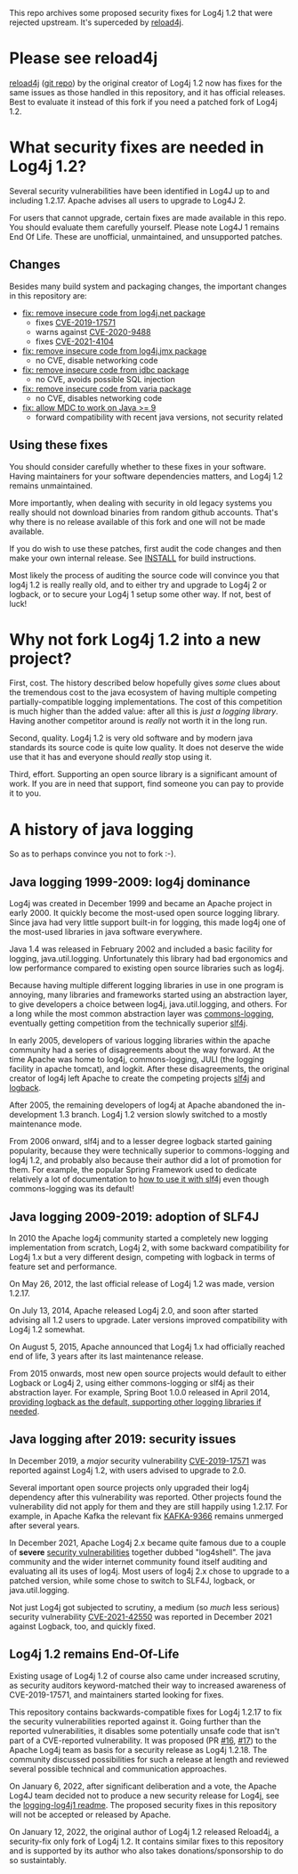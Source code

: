 This repo archives some proposed security fixes for Log4j 1.2 that were rejected upstream. It's superceded by [reload4j](https://reload4j.qos.ch/).

# Please see reload4j

[reload4j](https://reload4j.qos.ch/) ([git repo](https://github.com/qos-ch/reload4j)) by the original creator of Log4j 1.2 now has fixes for the same issues as those handled in this repository, and it has official releases. Best to evaluate it instead of this fork if you need a patched fork of Log4j 1.2.

# What security fixes are needed in Log4j 1.2?

Several security vulnerabilities have been identified in Log4J up to and including 1.2.17. Apache advises all users to upgrade to Log4J 2.

For users that cannot upgrade, certain fixes are made available in this repo. You should evaluate them carefully yourself. Please note Log4J 1 remains End Of Life. These are unofficial, unmaintained, and unsupported patches.

## Changes

Besides many build system and packaging changes, the important changes in this repository are:

* [fix: remove insecure code from log4j.net package](https://github.com/lsimons/log4j/tree/fix/2021-secure-net)
  * fixes [CVE-2019-17571](https://cve.mitre.org/cgi-bin/cvename.cgi?name=CVE-2019-17571)
  * warns against [CVE-2020-9488](https://nvd.nist.gov/vuln/detail/CVE-2020-9488)
  * fixes [CVE-2021-4104](https://nvd.nist.gov/vuln/detail/CVE-2021-4104)
* [fix: remove insecure code from log4j.jmx package](https://github.com/lsimons/log4j/tree/fix/2021-secure-jmx)
  * no CVE, disable networking code
* [fix: remove insecure code from jdbc package](https://github.com/lsimons/log4j/tree/fix/2021-secure-jdbc)
  * no CVE, avoids possible SQL injection
* [fix: remove insecure code from varia package](https://github.com/lsimons/log4j/tree/fix/2021-secure-erfa)
  * no CVE, disables networking code
* [fix: allow MDC to work on Java >= 9](https://github.com/lsimons/log4j/tree/fix/2021-mdc-java-version) 
  * forward compatibility with recent java versions, not security related

## Using these fixes

You should consider carefully whether to these fixes in your software. Having maintainers for your software dependencies matters, and Log4j 1.2 remains unmaintained.

More importantly, when dealing with security in old legacy systems you really should not download binaries from random github accounts. That's why there is no release available of this fork and one will not be made available.

If you do wish to use these patches, first audit the code changes and then make your own internal release. See [INSTALL](./INSTALL) for build instructions.

Most likely the process of auditing the source code will convince you that log4j 1.2 is really really old, and to either try and upgrade to Log4j 2 or logback, or to secure your Log4j 1 setup some other way. If not, best of luck!

# Why not fork Log4j 1.2 into a new project?

First, cost. The history described below hopefully gives _some_ clues about the tremendous cost to the java ecosystem of having multiple competing partially-compatible logging implementations. The cost of this competition is much higher than the added value: after all this is _just a logging library_. Having another competitor around is _really_ not worth it in the long run.

Second, quality. Log4j 1.2 is very old software and by modern java standards its source code is quite low quality. It does not deserve the wide use that it has and everyone should _really_ stop using it.

Third, effort. Supporting an open source library is a significant amount of work. If you are in need that support, find someone you can pay to provide it to you.

# A history of java logging

So as to perhaps convince you not to fork :-).

## Java logging 1999-2009: log4j dominance

Log4j was created in December 1999 and became an Apache project in early 2000. It quickly become the most-used open source logging library. Since java had very little support built-in for logging, this made log4j one of the most-used libraries in java software everywhere.

Java 1.4 was released in February 2002 and included a basic facility for logging, java.util.logging. Unfortunately this library had bad ergonomics and low performance compared to existing open source libraries such as log4j.

Because having multiple different logging libraries in use in one program is annoying, many libraries and frameworks started using an abstraction layer, to give developers a choice between log4j, java.util.logging, and others. For a long while the most common abstraction layer was [commons-logging](https://commons.apache.org/proper/commons-logging/), eventually getting competition from the technically superior [slf4j](https://www.slf4j.org/).

In early 2005, developers of various logging libraries within the apache community had a series of disagreements about the way forward. At the time Apache was home to log4j, commons-logging, JULI (the logging facility in apache tomcat), and logkit. After these disagreements, the original creator of log4j left Apache to create the competing projects [slf4j](https://www.slf4j.org/) and [logback](https://logback.qos.ch/).

After 2005, the remaining developers of log4j at Apache abandoned the in-development 1.3 branch. Log4j 1.2 version slowly switched to a mostly maintenance mode.

From 2006 onward, slf4j and to a lesser degree logback started gaining popularity, because they were technically superior to commons-logging and log4j 1.2, and probably also because their author did a lot of promotion for them. For example, the popular Spring Framework used to dedicate relatively a lot of documentation to [how to use it with slf4j](https://docs.spring.io/spring-framework/docs/3.2.9.RELEASE/spring-framework-reference/html/overview.html#overview-logging) even though commons-logging was its default!

## Java logging 2009-2019: adoption of SLF4J

In 2010 the Apache log4j community started a completely new logging implementation from scratch, Log4j 2, with some backward compatibility for Log4j 1.x but a very different design, competing with logback in terms of feature set and performance.

On May 26, 2012, the last official release of Log4j 1.2 was made, version 1.2.17.

On July 13, 2014, Apache released Log4j 2.0, and soon after started advising all 1.2 users to upgrade. Later versions improved compatibility with Log4j 1.2 somewhat.

On August 5, 2015, Apache announced that Log4j 1.x had officially reached end of life, 3 years after its last maintenance release.

From 2015 onwards, most new open source projects would default to either Logback or Log4j 2, using either commons-logging or slf4j as their abstraction layer. For example, Spring Boot 1.0.0 released in April 2014, [providing logback as the default, supporting other logging libraries if needed](https://docs.spring.io/spring-boot/docs/1.0.0.RELEASE/reference/html/boot-features-logging.html).

## Java logging after 2019: security issues

In December 2019, a _major_ security vulnerability [CVE-2019-17571](https://cve.mitre.org/cgi-bin/cvename.cgi?name=CVE-2019-17571) was reported against Log4j 1.2, with users advised to upgrade to 2.0.

Several important open source projects only upgraded their log4j dependency after this vulnerability was reported. Other projects found the vulnerability did not apply for them and they are still happily using 1.2.17. For example, in Apache Kafka the relevant fix [KAFKA-9366](https://github.com/apache/kafka/pull/7898) remains unmerged after several years.

In December 2021, Apache Log4j 2.x became quite famous due to a couple of **severe** [security vulnerabilities](https://logging.apache.org/log4j/2.x/) together dubbed "log4shell". The java community and the wider internet community found itself auditing and evaluating all its uses of log4j. Most users of log4j 2.x chose to upgrade to a patched version, while some chose to switch to SLF4J, logback, or java.util.logging.

Not just Log4j got subjected to scrutiny, a medium (so _much_ less serious) security vulnerability [CVE-2021-42550](https://nvd.nist.gov/vuln/detail/CVE-2021-42550) was reported in December 2021 against Logback, too, and quickly fixed.

## Log4j 1.2 remains End-Of-Life

Existing usage of Log4j 1.2 of course also came under increased scrutiny, as security auditors keyword-matched their way to increased awareness of CVE-2019-17571, and maintainers started looking for fixes.

This repository contains backwards-compatible fixes for Log4j 1.2.17 to fix the security vulnerabilities reported against it. Going further than the reported vulnerabilities, it disables some potentially unsafe code that isn't part of a CVE-reported vulnerability. It was proposed (PR [#16](https://github.com/apache/logging-log4j1/pull/16), [#17](https://github.com/apache/logging-log4j1/pull/17)) to the Apache Log4j team as basis for a security release as Log4j 1.2.18. The community discussed possibilities for such a release at length and reviewed several possible technical and communication approaches.

On January 6, 2022, after significant deliberation and a vote, the Apache Log4J team decided not to produce a new security release for Log4j, see the [logging-log4j1 readme](https://github.com/apache/logging-log4j1/blob/main/README.md). The proposed security fixes in this repository will not be accepted or released by Apache.

On January 12, 2022, the original author of Log4j 1.2 released Reload4j, a security-fix only fork of Log4j 1.2. It contains similar fixes to this repository and is supported by its author who also takes donations/sponsorship to do so sustaintably.
